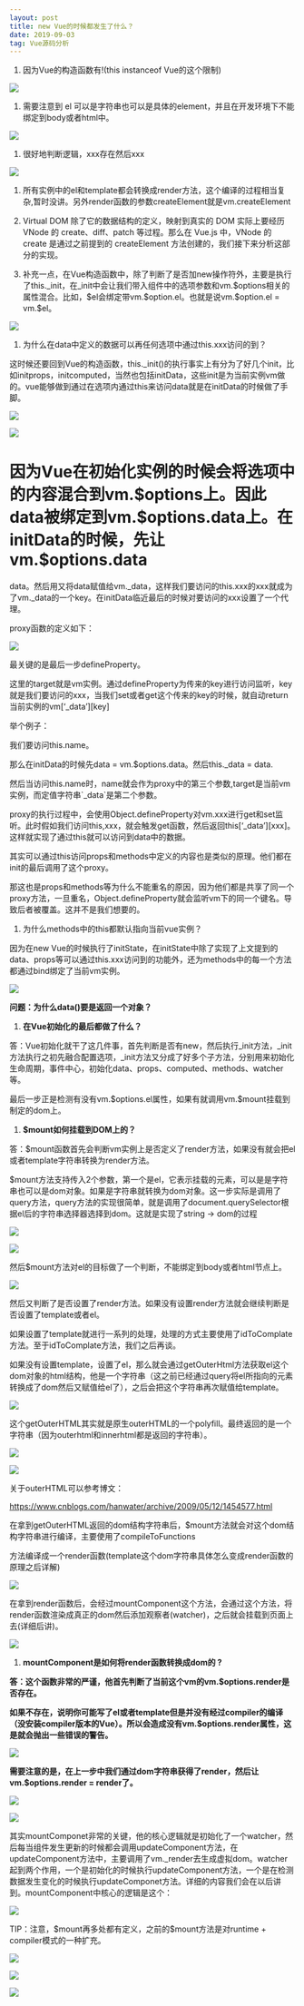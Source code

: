 ```yaml
---
layout: post
title: new Vue的时候都发生了什么？
date: 2019-09-03
tag: Vue源码分析
---
```


1.  因为Vue的构造函数有!(this instanceof Vue的这个限制)

![](/images/posts/2019-09-03-VueSource-WhatHappenWhenNewVue/52ac716a7651745e26d4464af38bf2cd.png)

1.  需要注意到 el
    可以是字符串也可以是具体的element，并且在开发环境下不能绑定到body或者html中。

![](/images/posts/2019-09-03-VueSource-WhatHappenWhenNewVue/bcb81284dc0027927b7024fe93f9beaf.png)

1.  很好地判断逻辑，xxx存在然后xxx

![](/images/posts/2019-09-03-VueSource-WhatHappenWhenNewVue/95b99ff00641a190bbf5d2e89fe81733.png)

1.  所有实例中的el和template都会转换成render方法，这个编译的过程相当复杂,暂时没讲。另外render函数的参数createElement就是vm.createElement

2.  Virtual DOM 除了它的数据结构的定义，映射到真实的 DOM 实际上要经历 VNode 的
    create、diff、patch 等过程。那么在 Vue.js 中，VNode 的 create
    是通过之前提到的 createElement 方法创建的，我们接下来分析这部分的实现。

3.  补充一点，在Vue构造函数中，除了判断了是否加new操作符外，主要是执行了this._init，在_init中会让我们带入组件中的选项参数和vm.\$options相关的属性混合。比如，\$el会绑定带vm.\$option.el。也就是说vm.\$option.el
    = vm.\$el。

![](/images/posts/2019-09-03-VueSource-WhatHappenWhenNewVue/46c12801c38f1cbf1b3c8a31dee27495.png)

1.  为什么在data中定义的数据可以再任何选项中通过this.xxx访问的到？

这时候还要回到Vue的构造函数，this._init()的执行事实上有分为了好几个init，比如initprops，initcomputed，当然也包括initData，这些init是为当前实例vm做的。vue能够做到通过在选项内通过this来访问data就是在initData的时候做了手脚。

![](/images/posts/2019-09-03-VueSource-WhatHappenWhenNewVue/48be26297098b2dce31206bdd2109e81.png)

![](media/48c1ac8aa6611da7ac5b899505388e97.png)

因为Vue在初始化实例的时候会将选项中的内容混合到vm.\$options上。因此data被绑定到vm.\$options.data上。在initData的时候，先让vm.\$options.data
=
data。然后用又将data赋值给vm._data，这样我们要访问的this.xxx的xxx就成为了vm._data的一个key。在initData临近最后的时候对要访问的xxx设置了一个代理。

proxy函数的定义如下：

![](/images/posts/2019-09-03-VueSource-WhatHappenWhenNewVue/dd4aaefb59a5bc246ec19b417d991d19.png)

最关键的是最后一步defineProperty。

这里的target就是vm实例。通过defineProperty为传来的key进行访问监听，key就是我们要访问的xxx，当我们set或者get这个传来的key的时候，就自动return当前实例的vm[‘_data’][key]

举个例子：

我们要访问this.name。

那么在initData的时候先data = vm.\$options.data。然后this._data = data.

然后当访问this.name时，name就会作为proxy中的第三个参数,target是当前vm实例，而定值字符串\`_data\`是第二个参数。

proxy的执行过程中，会使用Object.defineProperty对vm.xxx进行get和set监听。此时假如我们访问this,xxx，就会触发get函数，然后返回this[‘_data’][xxx]。这样就实现了通过this就可以访问到data中的数据。

其实可以通过this访问props和methods中定义的内容也是类似的原理。他们都在init的最后调用了这个proxy。

那这也是props和methods等为什么不能重名的原因，因为他们都是共享了同一个proxy方法，一旦重名，Object.defineProperty就会监听vm下的同一个键名。导致后者被覆盖。这并不是我们想要的。

1.  为什么methods中的this都默认指向当前vue实例？

因为在new
Vue的时候执行了initState，在initState中除了实现了上文提到的data、props等可以通过this.xxx访问到的功能外，还为methods中的每一个方法都通过bind绑定了当前vm实例。

![](/images/posts/2019-09-03-VueSource-WhatHappenWhenNewVue/ef107ed0f2e349d7ff1d48c20ac03b85.png)

**问题：为什么data()要是返回一个对象？**

1.  **在Vue初始化的最后都做了什么？**

答：Vue初始化就干了这几件事，首先判断是否有new，然后执行_init方法，_init方法执行之初先融合配置选项，_init方法又分成了好多个子方法，分别用来初始化生命周期，事件中心，初始化data、props、computed、methods、watcher等。

最后一步正是检测有没有vm.\$options.el属性，如果有就调用vm.\$mount挂载到制定的dom上。

1.  **\$mount如何挂载到DOM上的？**

答：\$mount函数首先会判断vm实例上是否定义了render方法，如果没有就会把el或者template字符串转换为render方法。

\$mount方法支持传入2个参数，第一个是el，它表示挂载的元素，可以是是字符串也可以是dom对象。如果是字符串就转换为dom对象。这一步实际是调用了query方法，query方法的实现很简单，就是调用了document.querySelector根据el后的字符串选择器选择到dom。这就是实现了string
-\> dom的过程

![](/images/posts/2019-09-03-VueSource-WhatHappenWhenNewVue/ab301f133db720115c0711d26a8569e7.png)

![](/images/posts/2019-09-03-VueSource-WhatHappenWhenNewVue/3a9da858d59847b5cc1c0b8e8559c703.png)

然后\$mount方法对el的目标做了一个判断，不能绑定到body或者html节点上。

![](/images/posts/2019-09-03-VueSource-WhatHappenWhenNewVue/5726aec1e55831c693f7d3bd6e895c84.png)

然后又判断了是否设置了render方法。如果没有设置render方法就会继续判断是否设置了template或者el。

如果设置了template就进行一系列的处理，处理的方式主要使用了idToComplate方法。至于idToComplate方法，我们之后再谈。

如果没有设置template，设置了el，那么就会通过getOuterHtml方法获取el这个dom对象的html结构，他是一个字符串（这之前已经通过query将el所指向的元素转换成了dom然后又赋值给el了），之后会把这个字符串再次赋值给template。

![](/images/posts/2019-09-03-VueSource-WhatHappenWhenNewVue/5fe450f0454eaf6cbac169ec37ac6a4f.png)

这个getOuterHTML其实就是原生outerHTML的一个polyfill。最终返回的是一个字符串（因为outerhtml和innerhtml都是返回的字符串）。

![](/images/posts/2019-09-03-VueSource-WhatHappenWhenNewVue/944ddc016a0adb51a7a0d451ea0c78ee.png)

![](media/9473d1549987f46a0a6744537adf0f09.png)

关于outerHTML可以参考博文：

<https://www.cnblogs.com/hanwater/archive/2009/05/12/1454577.html>

在拿到getOuterHTML返回的dom结构字符串后，\$mount方法就会对这个dom结构字符串进行编译，主要使用了compileToFunctions

方法编译成一个render函数(template这个dom字符串具体怎么变成render函数的原理之后详解)

![](/images/posts/2019-09-03-VueSource-WhatHappenWhenNewVue/944ddc016a0adb51a7a0d451ea0c78ee.png)

在拿到render函数后，会经过mountComponent这个方法，会通过这个方法，将render函数渲染成真正的dom然后添加观察者(watcher)，之后就会挂载到页面上去(详细后讲)。

![](/images/posts/2019-09-03-VueSource-WhatHappenWhenNewVue/22f6382c6c0f8230af7f08d6667cc35c.png)

1.  **mountComponent是如何将render函数转换成dom的 ?**

**答：这个函数非常的严谨，他首先判断了当前这个vm的vm.\$options.render是否存在。**

**如果不存在，说明你可能写了el或者template但是并没有经过compiler的编译（没安装compiler版本的Vue）。所以会造成没有vm.\$options.render属性，这是就会抛出一些错误的警告。**

![](/images/posts/2019-09-03-VueSource-WhatHappenWhenNewVue/dc930e7a09dd6da81a98400434590977.png)

**需要注意的是，在上一步中我们通过dom字符串获得了render，然后让vm.\$options.render
= render了。**

![](/images/posts/2019-09-03-VueSource-WhatHappenWhenNewVue/df262e4c0d4c18876951dddf17b6cf5c.png)

![](/images/posts/2019-09-03-VueSource-WhatHappenWhenNewVue/5d75d19737ed60eb269d4a3920b0dd37.png)

其实mountComponet非常的关键，他的核心逻辑就是初始化了一个watcher，然后每当组件发生更新的时候都会调用updateComponent方法，在updateComponent方法中，主要调用了vm._render去生成虚拟dom。watcher起到两个作用，一个是初始化的时候执行updateComponent方法，一个是在检测数据发生变化的时候执行updateComponet方法。详细的内容我们会在以后讲到。mountComponent中核心的逻辑是这个：

![](/images/posts/2019-09-03-VueSource-WhatHappenWhenNewVue/2a6ecf8829aae6c47b6d3e0028e8c495.png)

TIP：注意，\$mount再多处都有定义，之前的\$mount方法是对runtime +
compiler模式的一种扩充。

![](/images/posts/2019-09-03-VueSource-WhatHappenWhenNewVue/e18e6eb61fe4185a47d8e6ee10d6f987.png)

![](/images/posts/2019-09-03-VueSource-WhatHappenWhenNewVue/fa09132151aca59c6b73920aca54af01.png)

![](/images/posts/2019-09-03-VueSource-WhatHappenWhenNewVue/22e172a7d06413e75465497d9af0b57e.png)
